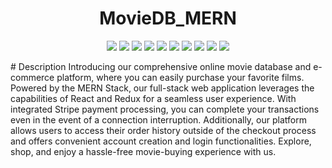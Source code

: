 <div align="center">

# MovieDB_MERN

<p align="center">
    <img src="https://img.shields.io//badge/-JavaScript-F7DF1E?style=flat&logo=javascriptlogoColor=black"/>
    <img src="https://img.shields.io/badge/-MongoDB-47A248?style=flat&logo=mongodb&logoColor=white"  />
    <img src="(https://img.shields.io/badge/-Node.js-339933?style=flat&logo=node.js&logoColor=white" />
    <img src="https://img.shields.io/badge/-MVC-blueviolet?style=flat" >
    <img src="https://img.shields.io/badge/-json-orange" />
    <img src="https://img.shields.io/badge/-Express.js-000000?style=flat&logo=express&logoColor=white" />
    <img src="https://img.shields.io/badge/-React-61DAFB?style=flat&logo=react&logoColor=white" />
    <img src="https://img.shields.io/badge/-GraphQL-E10098?style=flat&logo=graphql&logoColor=white" />
    <img src="https://img.shields.io/badge/-Heroku-430098?style=flat&logo=heroku&logoColor=white" />
    <img src="https://img.shields.io/badge/-Stripe-008CDD?style=flat&logo=stripe&logoColor=white" />
</p>
 
</div>
# Description 
Introducing our comprehensive online movie database and e-commerce platform, where you can easily purchase your favorite films. Powered by the MERN Stack, our full-stack web application leverages the capabilities of React and Redux for a seamless user experience. With integrated Stripe payment processing, you can complete your transactions even in the event of a connection interruption. Additionally, our platform allows users to access their order history outside of the checkout process and offers convenient account creation and login functionalities. Explore, shop, and enjoy a hassle-free movie-buying experience with us.

